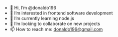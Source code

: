 - 👋 Hi, I’m @donaldo196
- 👀 I’m interested in frontend software development
- 🌱 I’m currently learning node.js
- 💞️ I’m looking to collaborate on new projects
- 📫 How to reach me: donaldo196@gmail.com

<!---
donaldo196/donaldo196 is a ✨ special ✨ repository because its `README.md` (this file) appears on your GitHub profile.
You can click the Preview link to take a look at your changes.
--->
